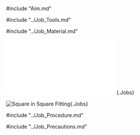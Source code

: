 #include "Aim.md"

#include "../Job_Tools.md"

#include "../Job_Material.md"

![](../../Common/WebGl/Ftj_2_3D.html "Square in Square Fitting"){.Jobs}

![](../../Common/svg/Ftj_2_Dm.svg "Square in Square Fitting"){.Jobs}

#include "../Job_Procedure.md"

#include "../Job_Precautions.md"

